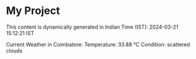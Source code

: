 # My Project

This content is dynamically generated in Indian Time (IST): 2024-03-21 15:12:21 IST


Current Weather in Coimbatore:
Temperature: 33.88 °C
Condition: scattered clouds
